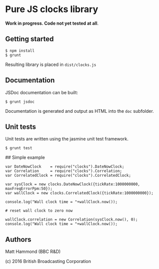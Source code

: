 # Pure JS clocks library

**Work in progress. Code not yet tested at all**.

## Getting started

    $ npm install
    $ grunt
    
Resulting library is placed in `dist/clocks.js`

## Documentation

JSDoc documentation can be built:

    $ grunt jsdoc

Documentation is generated and output as HTML into the `doc` subfolder.
    
## Unit tests

Unit tests are written using the jasmine unit test framework.

    $ grunt test

## Simple example

    var DateNowClock    = require("clocks").DateNowClock;
    var Correlation     = require("clocks").Correlation;
    var CorrelatedClock = require("clocks").CorrelatedClock;
    
    var sysClock = new clocks.DateNowClock({tickRate:1000000000, maxFreqErrorPpm:50});
    var wallClock = new clocks.CorrelatedClock({tickRate:1000000000});
    
    console.log("Wall clock time = "+wallClock.now());
    
    # reset wall clock to zero now

    wallClock.correlation = new Correlation(sysClock.now(), 0);
    console.log("Wall clock time = "+wallClock.now());
    


## Authors

Matt Hammond (BBC R&D)

(c) 2016 British Broadcasting Corporation

